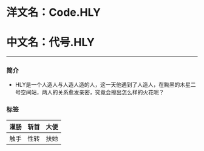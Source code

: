 # 洋文名：Code.HLY

# 中文名：代号.HLY

---

### 简介

- HLY是一个人造人与人造人造的人，这一天他遇到了人造人，在黝黑的木星二号空间站，两人的关系愈发亲密，究竟会擦出怎么样的火花呢？

### 标签

|灌肠|斩首|大便|
|-|-|-|
|触手|性转|扶她|
